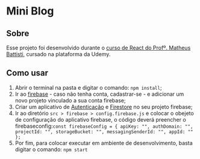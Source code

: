# Mini Blog

## Sobre

Esse projeto foi desenvolvido durante o [curso de React do Profº. Matheus Battisti](https://www.udemy.com/course/react-do-zero-a-maestria-c-hooks-router-api-projetos/), cursado na plataforma da Udemy.

## Como usar

1. Abrir o terminal na pasta e digitar o comando: `npm install`;
2. Ir ao [firebase](https://firebase.google.com/) - caso não tenha conta, cadastrar-se - e adicionar um novo projeto vinculado a sua conta firebase;
3. Criar um aplicativo de [Autenticação]() e [Firestore]() no seu projeto firebase;
4. Ir ao diretório `src > firebase > config.firebase.js` e colocar o obejeto de configuração do aplicativo firebase, o código deverá preencher o firebaseconfig:``
const firebaseConfig = {
  apiKey: "",
  authDomain: "",
  projectId: "",
  storageBucket: "",
  messagingSenderId: "",
  appId: ""
};
``
5. Por fim, para colocar executar em ambiente de desenvolvimento, basta digitar o comando: `npm start` 